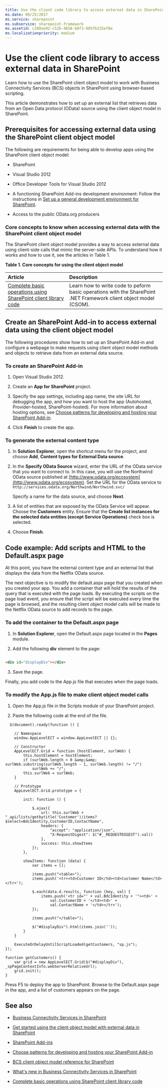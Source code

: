 ```yaml
---
title: Use the client code library to access external data in SharePoint
ms.date: 09/25/2017
ms.service: sharepoint
ms.subservice: sharepoint-framework
ms.assetid: c280ae92-c52b-4658-b0f3-805fb215ef8e
ms.localizationpriority: medium
---
```



# Use the client code library to access external data in SharePoint

Learn how to use the SharePoint client object model to work with Business Connectivity Services (BCS) objects in SharePoint using browser-based scripting.

This article demonstrates how to set up an external list that retrieves data from an Open Data protocol (OData) source using the client object model in SharePoint.
  
    
    


## Prerequisites for accessing external data using the SharePoint client object model
<a name="bkmk_Prerequisites"> </a>

The following are requirements for being able to develop apps using the SharePoint client object model:
  
    
    

- SharePoint
    
  
- Visual Studio 2012
    
  
- Office Developer Tools for Visual Studio 2012
    
  
- A functioning SharePoint Add-ins development environment: Follow the instructions in  [Set up a general development environment for SharePoint](set-up-a-general-development-environment-for-sharepoint.md).
    
  
- Access to the public OData.org producers
    
  

### Core concepts to know when accessing external data with the SharePoint client object model

The SharePoint client object model provides a way to access external data using client-side calls that mimic the server-side APIs. To understand how it works and how to use it, see the articles in Table 1.
  
    
    

**Table 1. Core concepts for using the client object model**


|**Article**|**Description**|
|:-----|:-----|
| [Complete basic operations using SharePoint client library code](https://msdn.microsoft.com/library/5a69c9e3-73bf-4ed5-bc19-182056bdb394%28Office.15%29.aspx) <br/> |Learn how to write code to peform basic operations with the SharePoint .NET Framework client object model (CSOM).  <br/> |
   

## Create an SharePoint Add-in to access external data using the client object model
<a name="bkmk_CreateApp"> </a>

The following procedures show how to set up an SharePoint Add-in and configure a webpage to make requests using client object model methods and objects to retrieve data from an external data source.
  
    
    

### To create an SharePoint Add-in


1. Open Visual Studio 2012.
    
  
2. Create an **App for SharePoint** project.
    
  
3. Specify the app settings, including app name, the site URL for debugging the app, and how you want to host the app (Autohosted, Provider-hosted, SharePoint-hosted). For more information about hosting options, see  [Choose patterns for developing and hosting your SharePoint Add-in](https://msdn.microsoft.com/library/05ce5435-0a03-4ddc-976b-c33b08d03457%28Office.15%29.aspx).
    
  
4. Click **Finish** to create the app.
    
  

### To generate the external content type


1. In **Solution Explorer**, open the shortcut menu for the project, and choose **Add**, **Content types for External Data source**.
    
  
2. In the **Specify OData Source** wizard, enter the URL of the OData service that you want to connect to. In this case, you will use the Northwind OData source published at [http://www.odata.org/ecosystem](http://www.odata.org/ecosystem). Set the URL for the OData service to  `http://services.odata.org/Northwind/Northwind.svc/`
    
    Specify a name for the data source, and choose **Next**.
    
  
3. A list of entities that are exposed by the OData Service will appear. Choose the **Customers** entity. Ensure that the **Create list instances for the selected data entities (except Service Operations)** check box is selected.
    
  
4. Choose **Finish**.
    
  

## Code example: Add scripts and HTML to the Default.aspx page
<a name="bkmk_AddUIelements"> </a>

At this point, you have the external content type and an external list that displays the data from the Netflix OData source. 
  
    
    
The next objective is to modify the default.aspx page that you created when you created your app. You add a container that will hold the results of the query that is executed with the page loads. By executing the scripts on the page load event, you ensure that the script will be executed every time the page is browsed, and the resulting client object model calls will be made to the Netflix OData source to add records to the page. 
  
    
    

### To add the container to the Default.aspx page


1. In **Solution Explorer**, open the Default.aspx page located in the **Pages** module.
    
  
2. Add the following **div** element to the page:
    
```HTML
  
<div id="displayDiv"></div>
```

3. Save the page.
    
  
Finally, you add code to the App.js file that executes when the page loads.
  
    
    

### To modify the App.js file to make client object model calls


1. Open the App.js file in the Scripts module of your SharePoint project.
    
  
2. Paste the following code at the end of the file.
    
```
  $(document).ready(function () {

    // Namespace
    window.AppLevelECT = window.AppLevelECT || {};

    // Constructor
    AppLevelECT.Grid = function (hostElement, surlWeb) {
        this.hostElement = hostElement;
        if (surlWeb.length > 0 &amp;&amp; surlWeb.substring(surlWeb.length - 1, surlWeb.length) != "/")
            surlWeb += "/";
        this.surlWeb = surlWeb;
    }

    // Prototype
    AppLevelECT.Grid.prototype = {

        init: function () {

            $.ajax({
                url: this.surlWeb + "_api/lists/getbytitle('Customer')/items?$select=BdcIdentity,CustomerID,ContactName",
                headers: {
                    "accept": "application/json",
                    "X-RequestDigest": $("#__REQUESTDIGEST").val()
                },
                success: this.showItems
            });
        },

        showItems: function (data) {
            var items = [];

            items.push("<table>");
            items.push('<tr><td>Customer ID</td><td>Customer Name</td></tr>');

            $.each(data.d.results, function (key, val) {
                items.push('<tr id="' + val.BdcIdentity + '"><td>' +
                    val.CustomerID + '</td><td>' +
                    val.ContactName + '</td></tr>');
            });

            items.push("</table>");

            $("#displayDiv").html(items.join(''));
        }
    }

    ExecuteOrDelayUntilScriptLoaded(getCustomers, "sp.js");
});

function getCustomers() {
    var grid = new AppLevelECT.Grid($("#displayDiv"), _spPageContextInfo.webServerRelativeUrl);
    grid.init();
}
```

Press F5 to deploy the app to SharePoint. Browse to the Default.aspx page in the app, and a list of customers appears on the page.
  
    
    

## See also
<a name="bkmk_Addresources"> </a>


-  [Business Connectivity Services in SharePoint](business-connectivity-services-in-sharepoint.md)
    
  
-  [Get started using the client object model with external data in SharePoint](get-started-using-the-client-object-model-with-external-data-in-sharepoint.md)
    
  
-  [SharePoint Add-ins](https://msdn.microsoft.com/library/cd1eda9e-8e54-4223-93a9-a6ea0d18df70%28Office.15%29.aspx)
    
  
-  [Choose patterns for developing and hosting your SharePoint Add-in](https://msdn.microsoft.com/library/05ce5435-0a03-4ddc-976b-c33b08d03457%28Office.15%29.aspx)
    
  
-  [BCS client object model reference for SharePoint](bcs-client-object-model-reference-for-sharepoint.md)
    
  
-  [What's new in Business Connectivity Services in SharePoint](what-s-new-in-business-connectivity-services-in-sharepoint.md)
    
  
-  [Complete basic operations using SharePoint client library code](https://msdn.microsoft.com/library/5a69c9e3-73bf-4ed5-bc19-182056bdb394%28Office.15%29.aspx)
    
  

